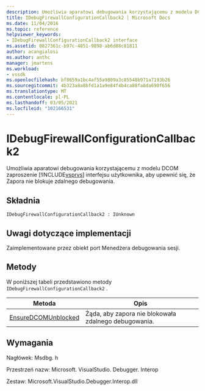 ```yaml
---
description: Umożliwia aparatowi debugowania korzystającemu z modelu DCOM zaproszenie interfejsu użytkownika programu Visual Studio, aby upewnić się, że Zapora nie blokuje zdalnego debugowania.
title: IDebugFirewallConfigurationCallback2 | Microsoft Docs
ms.date: 11/04/2016
ms.topic: reference
helpviewer_keywords:
- IDebugFirewallConfigurationCallback2 interface
ms.assetid: 0827361c-b97c-4851-9898-ab6d88c81811
author: acangialosi
ms.author: anthc
manager: jmartens
ms.workload:
- vssdk
ms.openlocfilehash: bf8659a1bc4af55a9809a3c85548b971a7193b26
ms.sourcegitcommit: 4b323a8a8bfd1a1a9e84f4b4ca88fa8da690f656
ms.translationtype: MT
ms.contentlocale: pl-PL
ms.lasthandoff: 03/05/2021
ms.locfileid: "102166531"
---
```

# <a name="idebugfirewallconfigurationcallback2"></a>IDebugFirewallConfigurationCallback2
Umożliwia aparatowi debugowania korzystającemu z modelu DCOM zaproszenie [!INCLUDE[vsprvs](../../../code-quality/includes/vsprvs_md.md)] interfejsu użytkownika, aby upewnić się, że Zapora nie blokuje zdalnego debugowania.

## <a name="syntax"></a>Składnia

```
IDebugFirewallConfigurationCallback2 : IUnknown
```

## <a name="notes-for-implementers"></a>Uwagi dotyczące implementacji
 Zaimplementowane przez obiekt port Menedżera debugowania sesji.

## <a name="methods"></a>Metody
 W poniższej tabeli przedstawiono metody `IDebugFirewallConfigurationCallback2` .

|Metoda|Opis|
|------------|-----------------|
|[EnsureDCOMUnblocked](../../../extensibility/debugger/reference/idebugfirewallconfigurationcallback2-ensuredcomunblocked.md)|Żąda, aby zapora nie blokowała zdalnego debugowania.|

## <a name="requirements"></a>Wymagania
 Nagłówek: Msdbg. h

 Przestrzeń nazw: Microsoft. VisualStudio. Debugger. Interop

 Zestaw: Microsoft.VisualStudio.Debugger.Interop.dll
